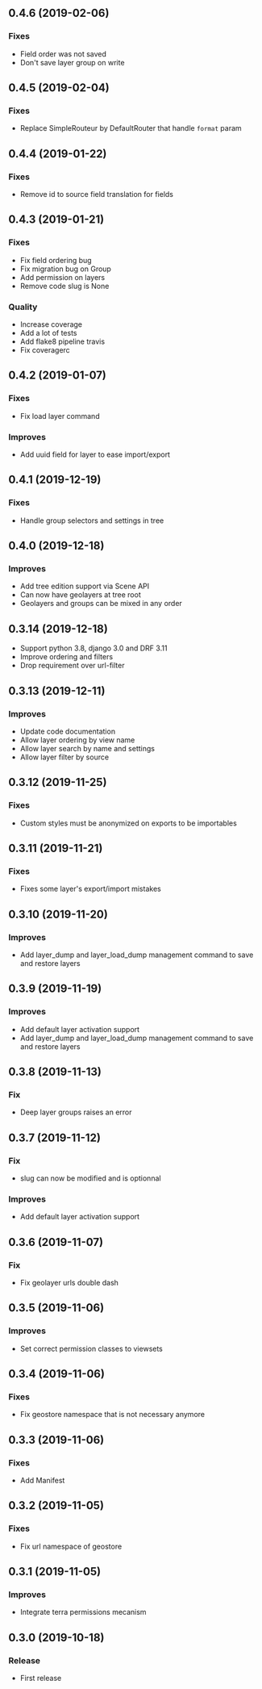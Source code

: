 0.4.6      (2019-02-06)
-----------------------

### Fixes

* Field order was not saved
* Don't save layer group on write 

0.4.5      (2019-02-04)
-----------------------

### Fixes

* Replace SimpleRouteur by DefaultRouter that handle `format` param

0.4.4      (2019-01-22)
-----------------------

### Fixes

* Remove id to source field translation for fields

0.4.3      (2019-01-21)
-----------------------

### Fixes

* Fix field ordering bug
* Fix migration bug on Group
* Add permission on layers
* Remove code slug is None

### Quality

* Increase coverage
* Add a lot of tests
* Add flake8 pipeline travis
* Fix coveragerc

0.4.2      (2019-01-07)
-----------------------

### Fixes

* Fix load layer command

### Improves

* Add uuid field for layer to ease import/export

0.4.1      (2019-12-19)
-----------------------

### Fixes

* Handle group selectors and settings in tree

0.4.0      (2019-12-18)
-----------------------

### Improves

* Add tree edition support via Scene API
* Can now have geolayers at tree root
* Geolayers and groups can be mixed in any order


0.3.14     (2019-12-18)
-----------------------

* Support python 3.8, django 3.0 and DRF 3.11
* Improve ordering and filters
* Drop requirement over url-filter


0.3.13      (2019-12-11)
-----------------------

### Improves

* Update code documentation
* Allow layer ordering by view name
* Allow layer search by name and settings
* Allow layer filter by source

0.3.12      (2019-11-25)
-----------------------

### Fixes

* Custom styles must be anonymized on exports to be importables

0.3.11      (2019-11-21)
-----------------------

### Fixes

* Fixes some layer's export/import mistakes

0.3.10      (2019-11-20)
-----------------------

### Improves

* Add layer_dump and layer_load_dump management command to save and restore layers

0.3.9      (2019-11-19)
-----------------------

### Improves

* Add default layer activation support
* Add layer_dump and layer_load_dump management command to save and restore layers

0.3.8      (2019-11-13)
-----------------------

### Fix

* Deep layer groups raises an error

0.3.7      (2019-11-12)
-----------------------

### Fix

* slug can now be modified and is optionnal

### Improves

* Add default layer activation support

0.3.6      (2019-11-07)
-----------------------

### Fix

* Fix geolayer urls double dash

0.3.5      (2019-11-06)
-----------------------

### Improves

* Set correct permission classes to viewsets

0.3.4      (2019-11-06)
-----------------------

### Fixes

* Fix geostore namespace that is not necessary anymore

0.3.3      (2019-11-06)
-----------------------

### Fixes

* Add Manifest

0.3.2      (2019-11-05)
-----------------------

### Fixes

* Fix url namespace of geostore

0.3.1      (2019-11-05)
-----------------------

### Improves

* Integrate terra permissions mecanism

0.3.0      (2019-10-18)
-----------------------

### Release

* First release
